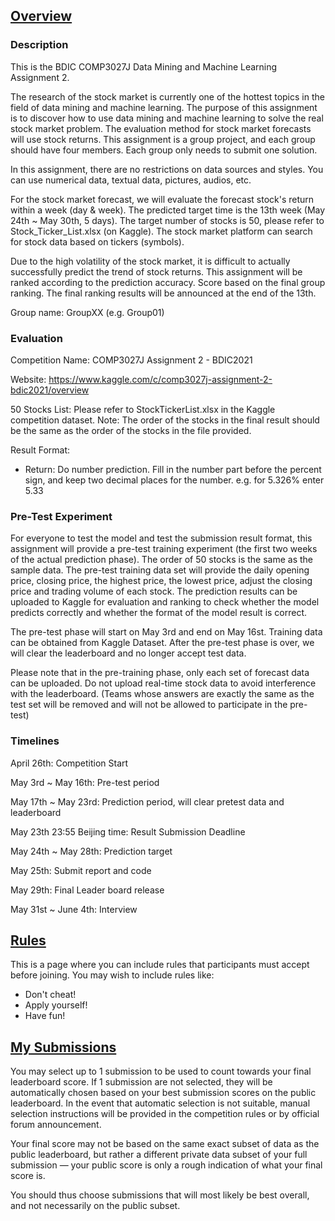 ## [Overview](https://www.kaggle.com/c/comp3027j-assignment-2-bdic2021/overview)

### Description
This is the BDIC COMP3027J Data Mining and Machine Learning Assignment 2.

The research of the stock market is currently one of the hottest topics in the field of data mining and machine learning. The purpose of this assignment is to discover how to use data mining and machine learning to solve the real stock market problem. The evaluation method for stock market forecasts will use stock returns. This assignment is a group project, and each group should have four members. Each group only needs to submit one solution.

In this assignment, there are no restrictions on data sources and styles. You can use numerical data, textual data, pictures, audios, etc.

For the stock market forecast, we will evaluate the forecast stock's return within a week (day & week). The predicted target time is the 13th week (May 24th ~ May 30th, 5 days). The target number of stocks is 50, please refer to Stock_Ticker_List.xlsx (on Kaggle). The stock market platform can search for stock data based on tickers (symbols).

Due to the high volatility of the stock market, it is difficult to actually successfully predict the trend of stock returns. This assignment will be ranked according to the prediction accuracy. Score based on the final group ranking. The final ranking results will be announced at the end of the 13th.

Group name: GroupXX (e.g. Group01)

### Evaluation
Competition Name: COMP3027J Assignment 2 - BDIC2021

Website: https://www.kaggle.com/c/comp3027j-assignment-2-bdic2021/overview

50 Stocks List:
Please refer to StockTickerList.xlsx in the Kaggle competition dataset.
Note: The order of the stocks in the final result should be the same as the order of the stocks in the file provided.

Result Format:

- Return: Do number prediction. Fill in the number part before the percent sign, and keep two decimal places for the number. e.g. for 5.326% enter 5.33


### Pre-Test Experiment
For everyone to test the model and test the submission result format, this assignment will provide a pre-test training experiment (the first two weeks of the actual prediction phase). The order of 50 stocks is the same as the sample data. The pre-test training data set will provide the daily opening price, closing price, the highest price, the lowest price, adjust the closing price and trading volume of each stock. The prediction results can be uploaded to Kaggle for evaluation and ranking to check whether the model predicts correctly and whether the format of the model result is correct.

The pre-test phase will start on May 3rd and end on May 16st. Training data can be obtained from Kaggle Dataset. After the pre-test phase is over, we will clear the leaderboard and no longer accept test data.

Please note that in the pre-training phase, only each set of forecast data can be uploaded. Do not upload real-time stock data to avoid interference with the leaderboard. (Teams whose answers are exactly the same as the test set will be removed and will not be allowed to participate in the pre-test)


### Timelines
April 26th: Competition Start

May 3rd ~ May 16th: Pre-test period

May 17th ~ May 23rd: Prediction period, will clear pretest data and leaderboard

May 23th 23:55 Beijing time: Result Submission Deadline

May 24th ~ May 28th: Prediction target

May 25th: Submit report and code

May 29th: Final Leader board release

May 31st ~ June 4th: Interview


## [Rules](https://www.kaggle.com/c/comp3027j-assignment-2-bdic2021/rules)
This is a page where you can include rules that participants must accept before joining. You may wish to include rules like:
- Don't cheat!
- Apply yourself!
- Have fun!


## [My Submissions](https://www.kaggle.com/c/comp3027j-assignment-2-bdic2021/submissions)
You may select up to 1 submission to be used to count towards your final leaderboard score. If 1 submission are not selected, they will be automatically chosen based on your best submission scores on the public leaderboard. In the event that automatic selection is not suitable, manual selection instructions will be provided in the competition rules or by official forum announcement.

Your final score may not be based on the same exact subset of data as the public leaderboard, but rather a different private data subset of your full submission — your public score is only a rough indication of what your final score is.

You should thus choose submissions that will most likely be best overall, and not necessarily on the public subset.